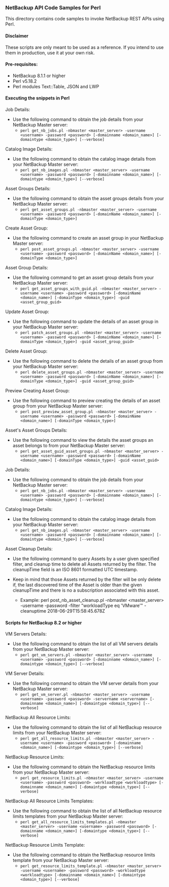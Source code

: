 ### NetBackup API Code Samples for Perl

This directory contains code samples to invoke NetBackup REST APIs using Perl.

#### Disclaimer

These scripts are only meant to be used as a reference. If you intend to use them in production, use it at your own risk.

#### Pre-requisites:

- NetBackup 8.1.1 or higher
- Perl v5.18.2
- Perl modules Text::Table, JSON and LWP

#### Executing the snippets in Perl

Job Details:

- Use the following command to obtain the job details from your NetBackup Master server:
  - `perl get_nb_jobs.pl -nbmaster <master_server> -username <username> -password <password> [-domainname <domain_name>] [-domaintype <domain_type>] [--verbose]`


Catalog Image Details:

- Use the following command to obtain the catalog image details from your NetBackup Master server:
  - `perl get_nb_images.pl -nbmaster <master_server> -username <username> -password <password> [-domainname <domain_name>] [-domaintype <domain_type>] [--verbose]`

Asset Groups Details:

- Use the following command to obtain the asset groups details from your NetBackup Master server:
  - `perl get_asset_groups.pl -nbmaster <master_server> -username <username> -password <password> [-domainName <domain_name>] [-domainType <domain_type>]`

Create Asset Group:

- Use the following command to create an asset group in your NetBackup Master server:
  - `perl post_asset_groups.pl -nbmaster <master_server> -username <username> -password <password> [-domainName <domain_name>] [-domainType <domain_type>]`

Asset Group Details:

- Use the following command to get an asset group details from your NetBackup Master server:
  - `perl get_asset_groups_with_guid.pl -nbmaster <master_server> -username <username> -password <password> [-domainName <domain_name>] [-domainType <domain_type>] -guid <asset_group_guid>`

Update Asset Group:

- Use the following command to update the details of an asset group in your NetBackup Master server:
  - `perl patch_asset_groups.pl -nbmaster <master_server> -username <username> -password <password> [-domainName <domain_name>] [-domainType <domain_type>] -guid <asset_group_guid>`

Delete Asset Group:

- Use the following command to delete the details of an asset group from your NetBackup Master server:
  - `perl delete_asset_groups.pl -nbmaster <master_server> -username <username> -password <password> [-domainName <domain_name>] [-domainType <domain_type>] -guid <asset_group_guid>`

Preview Creating Asset Group:

- Use the following command to preview creating the details of an asset group from your NetBackup Master server:
  - `perl post_preview_asset_group.pl -nbmaster <master_server> -username <username> -password <password> [-domainName <domain_name>] [-domainType <domain_type>]`

Asset's Asset Groups Details:

- Use the following command to view the details the asset groups an asset belongs to from your NetBackup Master server:
  - `perl get_asset_guid_asset_groups.pl -nbmaster <master_server> -username <username> -password <password> [-domainName <domain_name>] [-domainType <domain_type>] -guid <asset_guid>`

Job Details:

- Use the following command to obtain the job details from your NetBackup Master server:
  - `perl get_nb_jobs.pl -nbmaster <master_server> -username <username> -password <password> [-domainname <domain_name>] [-domaintype <domain_type>] [--verbose]`


Catalog Image Details:

- Use the following command to obtain the catalog image details from your NetBackup Master server:
  - `perl get_nb_images.pl -nbmaster <master_server> -username <username> -password <password> [-domainname <domain_name>] [-domaintype <domain_type>] [--verbose]`


Asset Cleanup Details:
- Use the following command to query Assets by a user given specified filter, and cleanup time to delete all Assets returned by the filter. The cleanupTime field is an 
ISO 8601 formatted UTC timestamp.
- Keep in mind that those Assets returned by the filter will be only delete if, the last discovered time of the Asset is older than the given cleanupTime and there is 
no a subscription associated with this asset.

  - Example: perl post_nb_asset_cleanup.pl -nbmaster <master_server> -username <username> -password <pass> -filter "workloadType eq 'VMware'" -cleanuptime 2018-06-29T15:58:45.678Z


#### Scripts for NetBackup 8.2 or higher

VM Servers Details:

- Use the following command to obtain the list of all VM servers details from your NetBackup Master server:
  - `perl get_vm_servers.pl -nbmaster <master_server> -username <username> -password <password> [-domainname <domain_name>] [-domaintype <domain_type>] [--verbose]`

VM Server Details:

- Use the following command to obtain the VM server details from your NetBackup Master server:
  - `perl get_vm_server.pl -nbmaster <master_server> -username <username> -password <password> -servername <servername> [-domainname <domain_name>] [-domaintype <domain_type>] [--verbose]`

NetBackup All Resource Limits:

- Use the following command to obtain the list of all NetBackup resource limits from your NetBackup Master server:
  - `perl get_all_resource_limits.pl -nbmaster <master_server> -username <username> -password <password> [-domainname <domain_name>] [-domaintype <domain_type>] [--verbose]`

NetBackup Resource Limits:

- Use the following command to obtain the NetBackup resource limits from your NetBackup Master server:
  - `perl get_resource_limits.pl -nbmaster <master_server> -username <username> -password <password> -workloadtype <workloadtype> [-domainname <domain_name>] [-domaintype <domain_type>] [--verbose]`

NetBackup All Resource Limits Templates:

- Use the following command to obtain the list of all NetBackup resource limits templates from your NetBackup Master server:
  - `perl get_all_resource_limits_templates.pl -nbmaster <master_server> -username <username> -password <password> [-domainname <domain_name>] [-domaintype <domain_type>] [--verbose]`

NetBackup Resource Limits Template:

- Use the following command to obtain the NetBackup resource limits template from your NetBackup Master server:
  - `perl get_resource_limits_template.pl -nbmaster <master_server> -username <username> -password <password> -workloadtype <workloadtype> [-domainname <domain_name>] [-domaintype <domain_type>] [--verbose]`
